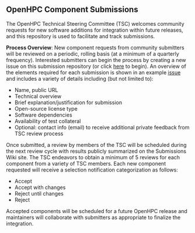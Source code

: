 ## OpenHPC Component Submissions

The OpenHPC Technical Steering Committee (TSC) welcomes community requests for new
software additions for integration within future releases, and this repository
is used to facilitate and track submissions.  

**Process Overview**: New component requests from community submitters will be
reviewed on a periodic, rolling basis (at a minimum of a quarterly frequency).
Interested submitters can begin the process by creating a new issue on this
submission repository (or click
[here](https://github.com/openhpc/submissions/issues/new) to begin).  An
overview of the elements required for each submission is shown in an example
[issue](https://github.com/openhpc/submissions/issues/1) and includes 
a variety of details including (but not limited to):

* Name, public URL
* Technical overview
* Brief explanation/justification for submission
* Open-source license type
* Software dependencies
* Availability of test collateral
* Optional: contact info (email) to receive additional private feedback from TSC review process

Once submitted, a review by members of the TSC will be scheduled during the
next review cycle with results publicly summarized on the Submissions Wiki
site.  The TSC endeavors to obtain a minimum of 5 reviews for each component
from a variety of TSC members.  Each new component requested will receive a
selection notification categorization as follows:

* Accept
* Accept with changes
* Reject until changes
* Reject

Accepted components will be scheduled for a future OpenHPC release and
maintainers will collaborate with submitters as appropriate to finalize the
integration.

